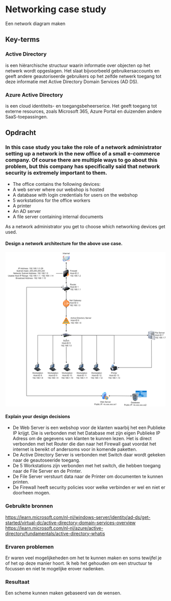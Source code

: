 # Networking case study
Een network diagram maken

## Key-terms

### Active Directory
is een hiërarchische structuur waarin informatie over objecten op het netwerk wordt opgeslagen. Het slaat bijvoorbeeld gebruikersaccounts en geeft andere geautoriseerde gebruikers op het zelfde netwerk toegang tot deze informatie met Active Directory Domain Services (AD DS).


### Azure Active Directory
is een cloud identiteits- en toegangsbeheerserice. Het geeft toegang tot externe resources, zoals Microsoft 365, Azure Portal en duizenden andere SaaS-toepassingen.


## Opdracht

### In this case study you take the role of a network administrator setting up a network in the new office of a small e-commerce company. Of course there are multiple ways to go about this problem, but this company has specifically said that network security is extremely important to them.
* The office contains the following devices:
* A web server where our webshop is hosted
* A database with login credentials for users on the webshop
* 5 workstations for the office workers
* A printer
* An AD server
* A file server containing internal documents

As a network administrator you get to choose which networking devices get used.

#### Design a network architecture for the above use case.
![resultaat](/00_includes/NTW-07-resultaat.png "resultaat")

#### Explain your design decisions
* De Web Server is een webshop voor de klanten waarbij het een Publieke IP krijgt. Die is verbonden met het Database met zijn eigen Publieke IP Adress om de gegevens van klanten te kunnen lezen. Het is direct verbonden met het Router die dan naar het Firewall gaat voordat het internet is bereikt of andersoms voor in komende paketten.
* De Active Directory Server is verbonden met Switch daar wordt gekeken naar de geautoseeride toegang.
* De 5 Workstations zijn verbonden met het switch, die hebben toegang naar de File Server en de Printer.
* De File Server verstuurt data naar de Printer om documenten te kunnen printen.
* De Firewall heeft security policies voor welke verbinden er wel en niet er doorheen mogen.




### Gebruikte bronnen
https://learn.microsoft.com/nl-nl/windows-server/identity/ad-ds/get-started/virtual-dc/active-directory-domain-services-overview
https://learn.microsoft.com/nl-nl/azure/active-directory/fundamentals/active-directory-whatis


### Ervaren problemen
Er waren veel mogelijkeheden om het te kunnen maken en soms tewijfel je of het op deze manier hoort. Ik heb het gehouden om een structuur te focussen en niet te mogelijke erover nadenken. 

### Resultaat
Een scheme kunnen maken gebaseerd van de wensen.